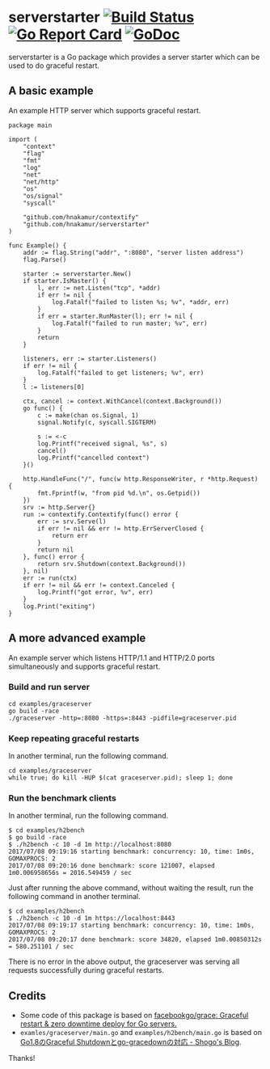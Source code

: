 serverstarter  [![Build Status](https://travis-ci.org/hnakamur/serverstarter.png)](https://travis-ci.org/hnakamur/serverstarter) [![Go Report Card](https://goreportcard.com/badge/github.com/hnakamur/serverstarter)](https://goreportcard.com/report/github.com/hnakamur/serverstarter) [![GoDoc](https://godoc.org/github.com/hnakamur/serverstarter?status.svg)](https://godoc.org/github.com/hnakamur/serverstarter)
=============

serverstarter is a Go package which provides a server starter which can be used to do graceful restart.

## A basic example

An example HTTP server which supports graceful restart.

```
package main

import (
	"context"
	"flag"
	"fmt"
	"log"
	"net"
	"net/http"
	"os"
	"os/signal"
	"syscall"

	"github.com/hnakamur/contextify"
	"github.com/hnakamur/serverstarter"
)

func Example() {
	addr := flag.String("addr", ":8080", "server listen address")
	flag.Parse()

	starter := serverstarter.New()
	if starter.IsMaster() {
		l, err := net.Listen("tcp", *addr)
		if err != nil {
			log.Fatalf("failed to listen %s; %v", *addr, err)
		}
		if err = starter.RunMaster(l); err != nil {
			log.Fatalf("failed to run master; %v", err)
		}
		return
	}

	listeners, err := starter.Listeners()
	if err != nil {
		log.Fatalf("failed to get listeners; %v", err)
	}
	l := listeners[0]

	ctx, cancel := context.WithCancel(context.Background())
	go func() {
		c := make(chan os.Signal, 1)
		signal.Notify(c, syscall.SIGTERM)

		s := <-c
		log.Printf("received signal, %s", s)
		cancel()
		log.Printf("cancelled context")
	}()

	http.HandleFunc("/", func(w http.ResponseWriter, r *http.Request) {
		fmt.Fprintf(w, "from pid %d.\n", os.Getpid())
	})
	srv := http.Server{}
	run := contextify.Contextify(func() error {
		err := srv.Serve(l)
		if err != nil && err != http.ErrServerClosed {
			return err
		}
		return nil
	}, func() error {
		return srv.Shutdown(context.Background())
	}, nil)
	err := run(ctx)
	if err != nil && err != context.Canceled {
		log.Printf("got error, %v", err)
	}
	log.Print("exiting")
}
```

## A more advanced example

An example server which listens HTTP/1.1 and HTTP/2.0 ports simultaneously and
supports graceful restart.

### Build and run server

```
cd examples/graceserver
go build -race
./graceserver -http=:8080 -https=:8443 -pidfile=graceserver.pid
```

### Keep repeating graceful restarts

In another terminal, run the following command.

```
cd examples/graceserver
while true; do kill -HUP $(cat graceserver.pid); sleep 1; done
```

### Run the benchmark clients

In another terminal, run the following command.

```
$ cd examples/h2bench
$ go build -race
$ ./h2bench -c 10 -d 1m http://localhost:8080
2017/07/08 09:19:16 starting benchmark: concurrency: 10, time: 1m0s, GOMAXPROCS: 2
2017/07/08 09:20:16 done benchmark: score 121007, elapsed 1m0.006958656s = 2016.549459 / sec
```

Just after running the above command, without waiting the result,
run the following command in another terminal.

```
$ cd examples/h2bench
$ ./h2bench -c 10 -d 1m https://localhost:8443
2017/07/08 09:19:17 starting benchmark: concurrency: 10, time: 1m0s, GOMAXPROCS: 2
2017/07/08 09:20:17 done benchmark: score 34820, elapsed 1m0.00850312s = 580.251101 / sec
```

There is no error in the above output, the graceserver was serving all requests successfully during graceful restarts.

## Credits

* Some code of this package is based on [facebookgo/grace: Graceful restart & zero downtime deploy for Go servers.](https://github.com/facebookgo/grace/)
* `examles/graceserver/main.go` and `examples/h2bench/main.go` is based on [Go1.8のGraceful Shutdownとgo-gracedownの対応 - Shogo's Blog](https://shogo82148.github.io/blog/2017/01/21/golang-1-dot-8-graceful-shutdown/).

Thanks!
